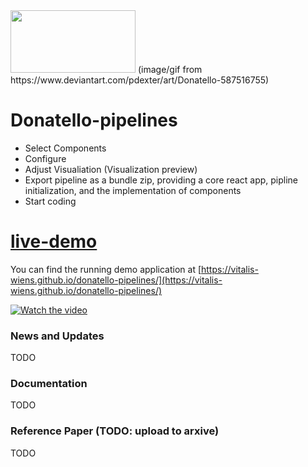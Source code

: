 

<img src="https://images-wixmp-ed30a86b8c4ca887773594c2.wixmp.com/f/1556e182-139b-4789-b105-10a30b237b19/d9psitv-b49c5cf0-285f-40e6-89cc-954fd7288ba1.gif?token=eyJ0eXAiOiJKV1QiLCJhbGciOiJIUzI1NiJ9.eyJzdWIiOiJ1cm46YXBwOiIsImlzcyI6InVybjphcHA6Iiwib2JqIjpbW3sicGF0aCI6IlwvZlwvMTU1NmUxODItMTM5Yi00Nzg5LWIxMDUtMTBhMzBiMjM3YjE5XC9kOXBzaXR2LWI0OWM1Y2YwLTI4NWYtNDBlNi04OWNjLTk1NGZkNzI4OGJhMS5naWYifV1dLCJhdWQiOlsidXJuOnNlcnZpY2U6ZmlsZS5kb3dubG9hZCJdfQ.4oPUzFtWqKvo3lyoDNW2-TLjL9C2oU406ftsi8z-g7k" width="200" height="100"> 
(image/gif from  https://www.deviantart.com/pdexter/art/Donatello-587516755)

# Donatello-pipelines
* Select Components
* Configure 
* Adjust Visualiation (Visualization preview)
* Export pipeline as a bundle zip, providing a core react app, pipline initialization, and the implementation of components
* Start coding

# [live-demo](https://vitalis-wiens.github.io/donatello-pipelines/)
You can find the running demo application at [https://vitalis-wiens.github.io/donatello-pipelines/](https://vitalis-wiens.github.io/donatello-pipelines/)

[![Watch the video](https://github.com/vitalis-wiens/donatello-pipelines/blob/master/overview.png)](https://drive.google.com/file/d/1A3vU8qbIVaVlDPLVdPoMq5wAGpk1mJSE/preview)

### News and Updates 
   TODO
### Documentation
   TODO
### Reference Paper (TODO: upload to arxive)
  TODO


